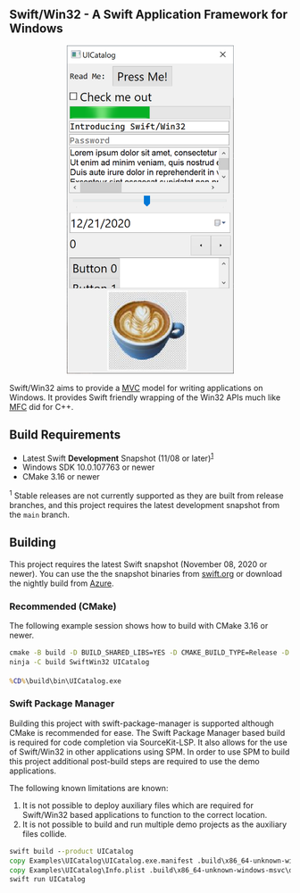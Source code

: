 Swift/Win32 - A Swift Application Framework for Windows
-------------------------------------------------------

<p align="center">
  <img alt="Swift/Win32 Screenshot" src="Documentation/Images/screenshot.png" width="299" height="588"/>
</p>

Swift/Win32 aims to provide a [MVC](https://en.wikipedia.org/wiki/Model%E2%80%93view%E2%80%93controller) model for writing applications on Windows.  It provides Swift friendly wrapping of the Win32 APIs much like [MFC](https://en.wikipedia.org/wiki/Microsoft_Foundation_Class_Library) did for C++.

## Build Requirements

- Latest Swift **Development** Snapshot (11/08 or later)<sup>[1](#snapshot-requirements)</sup>
- Windows SDK 10.0.107763 or newer
- CMake 3.16 or newer

<sup><a name="snapshot-requirements">1</a></sup> Stable releases are not currently supported as they are built from release branches, and this project requires the latest development snapshot from the `main` branch.<br/>

## Building

This project requires the latest Swift snapshot (November 08, 2020 or newer). You can use the the snapshot binaries from [swift.org](https://swift.org/download/) or download the nightly build from [Azure](https://dev.azure.com/compnerd/swift-build).

### Recommended (CMake)

The following example session shows how to build with CMake 3.16 or newer.

```cmd
cmake -B build -D BUILD_SHARED_LIBS=YES -D CMAKE_BUILD_TYPE=Release -D CMAKE_Swift_FLAGS="-sdk %SDKROOT%" -G Ninja -S .
ninja -C build SwiftWin32 UICatalog

%CD%\build\bin\UICatalog.exe
```

### Swift Package Manager

Building this project with swift-package-manager is supported although CMake is recommended for ease.  The Swift Package Manager based build is required for code completion via SourceKit-LSP.  It also allows for the use of Swift/Win32 in other applications using SPM.  In order to use SPM to build this project additional post-build steps are required to use the demo applications.

The following known limitations are known:

1. It is not possible to deploy auxiliary files which are required for Swift/Win32 based applications to function to the correct location.
2. It is not possible to build and run multiple demo projects as the auxiliary files collide.

```cmd
swift build --product UICatalog
copy Examples\UICatalog\UICatalog.exe.manifest .build\x86_64-unknown-windows-msvc\debug\
copy Examples\UICatalog\Info.plist .build\x86_64-unknown-windows-msvc\debug\
swift run UICatalog
```
